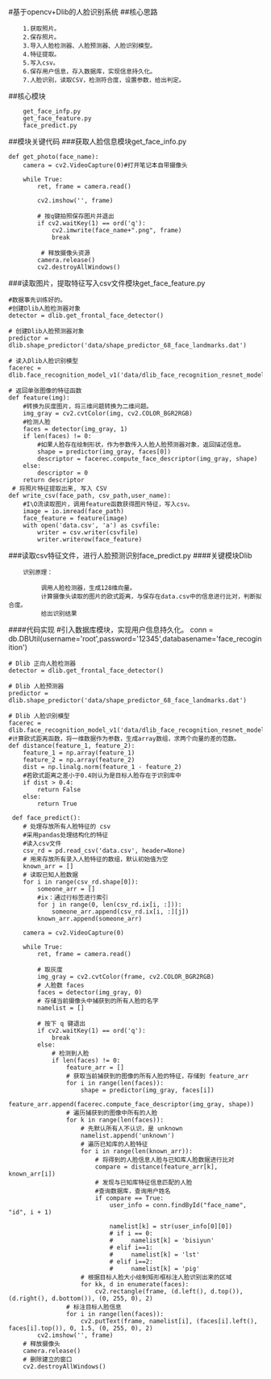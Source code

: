 #基于opencv+Dlib的人脸识别系统
##核心思路
        
        1.获取照片。
        2.保存照片。
        3.导入人脸检测器、人脸预测器、人脸识别模型。
        4.特征提取。
        5.写入csv。
        6.保存用户信息，存入数据库，实现信息持久化。
        7.人脸识别，读取CSV，检测符合度，设置参数，给出判定。
        
        
##核心模块
        
        get_face_infp.py
        get_face_feature.py
        face_predict.py
##模块关键代码
###获取人脸信息模块get_face_info.py
        
    def get_photo(face_name):
        camera = cv2.VideoCapture(0)#打开笔记本自带摄像头
    
        while True:
            ret, frame = camera.read()
    
            cv2.imshow('', frame)
    
            # 按q键拍照保存图片并退出
            if cv2.waitKey(1) == ord('q'):
                cv2.imwrite(face_name+".png", frame)
                break
    
             # 释放摄像头资源
            camera.release()
            cv2.destroyAllWindows()

###读取图片，提取特征写入csv文件模块get_face_feature.py
    
    #数据事先训练好的。
    #创建Dlib人脸检测器对象
    detector = dlib.get_frontal_face_detector()
    
    # 创建Dlib人脸预测器对象
    predictor = dlib.shape_predictor('data/shape_predictor_68_face_landmarks.dat')
    
    # 读入Dlib人脸识别模型
    facerec = dlib.face_recognition_model_v1('data/dlib_face_recognition_resnet_model_v1.dat')
        
    # 返回单张图像的特征函数
    def feature(img):
        #转换为灰度图片，将三维问题转换为二维问题。
        img_gray = cv2.cvtColor(img, cv2.COLOR_BGR2RGB)
        #检测人脸
        faces = detector(img_gray, 1)
        if len(faces) != 0:
            #如果人脸存在绘制形状，作为参数传入人脸人脸预测器对象，返回描述信息。
            shape = predictor(img_gray, faces[0])
            descriptor = facerec.compute_face_descriptor(img_gray, shape)
        else:
            descriptor = 0
        return descriptor   
     # 将照片特征提取出来, 写入 CSV
    def write_csv(face_path, csv_path,user_name):
        #I\O流读取图片，调用feature函数获得图片特征，写入csv。
        image = io.imread(face_path)
        face_feature = feature(image)
        with open('data.csv', 'a') as csvfile:
            writer = csv.writer(csvfile)
            writer.writerow(face_feature)
###读取csv特征文件，进行人脸预测识别face_predict.py
####关键模块Dlib
        
        
        识别原理：
             
             调用人脸检测器，生成128维向量。
             计算摄像头读取的图片的欧式距离，与保存在data.csv中的信息进行比对，判断拟合度。
             给出识别结果
             

####代码实现
    #引入数据库模块，实现用户信息持久化。
    conn = db.DBUtil(username='root',password='12345',databasename='face_recoginition')

    # Dlib 正向人脸检测器
    detector = dlib.get_frontal_face_detector()
    
    # Dlib 人脸预测器
    predictor = dlib.shape_predictor('data/shape_predictor_68_face_landmarks.dat')
    
    # Dlib 人脸识别模型
    facerec = dlib.face_recognition_model_v1('data/dlib_face_recognition_resnet_model_v1.dat')
    #计算欧式距离函数，将一维数据作为参数，生成array数组，求两个向量的差的范数。
    def distance(feature_1, feature_2):
        feature_1 = np.array(feature_1)
        feature_2 = np.array(feature_2)
        dist = np.linalg.norm(feature_1 - feature_2)
        #若欧式距离之差小于0.4则认为是目标人脸存在于识别库中
        if dist > 0.4:
            return False
        else:
            return True

     def face_predict():
        # 处理存放所有人脸特征的 csv
        #采用pandas处理结构化的特征
        #读入csv文件
        csv_rd = pd.read_csv('data.csv', header=None)
        # 用来存放所有录入人脸特征的数组，默认初始值为空
        known_arr = []
        # 读取已知人脸数据
        for i in range(csv_rd.shape[0]):
            someone_arr = []
            #ix：通过行标签进行索引
            for j in range(0, len(csv_rd.ix[i, :])):
                someone_arr.append(csv_rd.ix[i, :][j])
            known_arr.append(someone_arr)
    
        camera = cv2.VideoCapture(0)
    
        while True:
            ret, frame = camera.read()
    
            # 取灰度
            img_gray = cv2.cvtColor(frame, cv2.COLOR_BGR2RGB)
            # 人脸数 faces
            faces = detector(img_gray, 0)
            # 存储当前摄像头中捕获到的所有人脸的名字
            namelist = []
    
            # 按下 q 键退出
            if cv2.waitKey(1) == ord('q'):
                break
            else:
                # 检测到人脸
                if len(faces) != 0:
                    feature_arr = []
                    # 获取当前捕获到的图像的所有人脸的特征，存储到 feature_arr
                    for i in range(len(faces)):
                        shape = predictor(img_gray, faces[i])
                        feature_arr.append(facerec.compute_face_descriptor(img_gray, shape))
                    # 遍历捕获到的图像中所有的人脸
                    for k in range(len(faces)):
                        # 先默认所有人不认识，是 unknown
                        namelist.append('unknown')
                        # 遍历已知库的人脸特征
                        for i in range(len(known_arr)):
                            # 将得到的人脸信息人脸与已知库人脸数据进行比对
                            compare = distance(feature_arr[k], known_arr[i])
                            # 发现与已知库特征信息匹配的人脸
                            #查询数据库，查询用户姓名
                            if compare == True:
                                user_info = conn.findById("face_name", "id", i + 1)
    
                                namelist[k] = str(user_info[0][0])
                                # if i == 0:
                                #     namelist[k] = 'bisiyun'
                                # elif i==1:
                                #     namelist[k] = 'lst'
                                # elif i==2:
                                #     namelist[k] = 'pig'
                        # 根据目标人脸大小绘制矩形框标注人脸识别出来的区域
                        for kk, d in enumerate(faces):
                            cv2.rectangle(frame, (d.left(), d.top()), (d.right(), d.bottom()), (0, 255, 0), 2)
                    # 标注目标人脸信息
                    for i in range(len(faces)):
                        cv2.putText(frame, namelist[i], (faces[i].left(), faces[i].top()), 0, 1.5, (0, 255, 0), 2)
            cv2.imshow('', frame)
        # 释放摄像头
        camera.release()
        # 删除建立的窗口
        cv2.destroyAllWindows()  